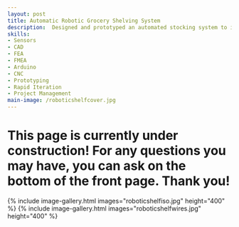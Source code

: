 ```yaml
---
layout: post
title: Automatic Robotic Grocery Shelving System
description:  Designed and prototyped an automated stocking system to improve accessibility in grocery stores. The gantry based device detects low inventory, retrieves cartons from storage, and restocks shelves while ensuring items roll forward for customer reach. Integrated CAD, FEA, FMEA, and "design for manufacture" principles guided development of a safe, low cost prototype that reduces employee workload and prevents products from getting stuck at the back of refrigerated shelves.
skills: 
- Sensors
- CAD
- FEA
- FMEA
- Arduino
- CNC
- Prototyping
- Rapid Iteration
- Project Management
main-image: /roboticshelfcover.jpg
---
```


# This page is currently under construction! For any questions you may have, you can ask on the bottom of the front page. Thank you!

{% include image-gallery.html images="roboticshelfiso.jpg" height="400" %}
{% include image-gallery.html images="roboticshelfwires.jpg" height="400" %}
